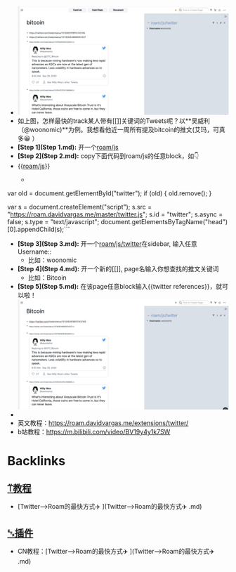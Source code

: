 - ![](../images/53Sv0nbZO-.png?)
- 如上图，怎样最快的track某人带有[[]]关键词的Tweets呢？以**吴威利（@woonomic)**为例。我想看他近一周所有提及bitcoin的推文(艾玛，可真多😀 ）
- **[Step 1](Step 1.md):** 开一个[roam/js](roam/js.md)
- **[Step 2](Step 2.md):** copy下面代码到roam/js的任意block，如👇 
- {{[roam/js](roam/js.md)}}
    - ```javascript
var old = document.getElementById("twitter");
if (old) {
  old.remove();
}

var s = document.createElement("script");
s.src = "https://roam.davidvargas.me/master/twitter.js";
s.id = "twitter";
s.async = false;
s.type = "text/javascript";
document.getElementsByTagName("head")[0].appendChild(s);```
- **[Step 3](Step 3.md):** 开一个[roam/js/twitter](roam/js/twitter.md)在sidebar, 输入任意Username::
    - 比如：woonomic
- **[Step 4](Step 4.md):** 开一个新的[[]], page名输入你想查找的推文关键词
    - 比如：Bitcoin
- **[Step 5](Step 5.md):** 在该page任意block输入{{twitter references}}，就可以啦！![](../images/CEluJPq3pU.png?)
- 
- 英文教程：https://roam.davidvargas.me/extensions/twitter/
- b站教程：https://m.bilibili.com/video/BV19y4y1k7SW

# Backlinks
## [⍡教程](⍡教程.md)
- [Twitter-->Roam的最快方式✈️ ](Twitter-->Roam的最快方式✈️ .md)

## [␃插件](␃插件.md)
- CN教程：[Twitter-->Roam的最快方式✈️ ](Twitter-->Roam的最快方式✈️ .md)

